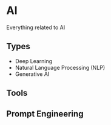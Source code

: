 # AI
Everything related to AI

## Types
- Deep Learning
- Natural Language Processing (NLP)
- Generative AI

## Tools



## Prompt Engineering

